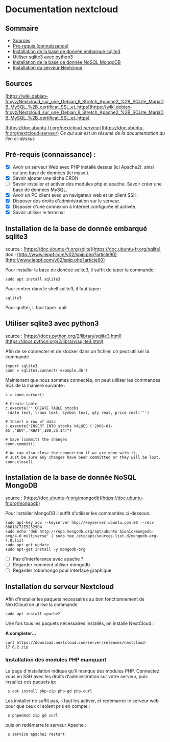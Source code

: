 
# Documentation nextcloud

## Sommaire
- [Sources](#sources)
- [Pré-requis (connaissance)](#prerequis)
- [Installation de la base de donnée embarqué sqlite3](#installsqlite3)
- [Utiliser sqlite3 avec python3](#usesqlite3)
- [Installation de la base de donnée NoSQL MongoDB](#mongodb)
- [Installation du serveur Nextcloud](#installnextcloud)

<!-- Pour  ajouter un label utiliser un <span id=label></span>
 ---> 

<span id=sources></span> 
## Sources
[https://wiki.debian-fr.xyz/Nextcloud_sur_une_Debian_9_Stretch_Apache2_%2B_SQLite_MariaDB_MySQL_%2B_certificat_SSL_et_https](https://wiki.debian-fr.xyz/Nextcloud_sur_une_Debian_9_Stretch_Apache2_%2B_SQLite_MariaDB_MySQL_%2B_certificat_SSL_et_https)

[https://doc.ubuntu-fr.org/nextcloud-serveur](https://doc.ubuntu-fr.org/nextcloud-serveur)
*Ce qui suit est un résumé de la documentation du lien ci-dessus*

<span id=prerequis></span> 
## Pré-requis (connaissance) :

 - [x] Avoir un serveur Web avec PHP installé dessus (ici Apache2),  ainsi qu'une base de données (ici mysql).
 - [x] Savoir ajouter une tâche CRON
 - [ ] Savoir installer et activer des modules php et apache. Savoir créer une base de données MySQL.
 - [x] Avoir un PC client avec un navigateur web et un client SSH.
 - [x] Disposer des droits d'administration sur le serveur.
 - [x] Disposer d'une connexion à Internet configurée et activée.
 - [x] Savoir utiliser le terminal

<span id=installsqlite3></span> 
## Installation de la base de donnée embarqué sqlite3
source : [https://doc.ubuntu-fr.org/sqlite](https://doc.ubuntu-fr.org/sqlite)
doc : [http://www.leppf.com/v02/spip.php?article90](http://www.leppf.com/v02/spip.php?article90)

Pour installer la base de donéee sqlite3, il suffit de taper la commande:
```bash=
sudo apt install sqlite3
```

Pour rentrer dans le shell sqlite3, il faut taper:
```bash=
sqlite3
```

Pour quitter, il faut taper .quit

<span id=usesqlite3></span> 
## Utiliser sqlite3 avec python3
source : [https://docs.python.org/2/library/sqlite3.html](https://docs.python.org/2/library/sqlite3.html)

Afin de se connecter et de stocker dans un fichier, on peut utiliser la commande
```python=
import sqlite3
conn = sqlite3.connect('example.db')
```
Maintenant que nous sommes connectés, on peut utiliser les commandes SQL de la maniere suivante :
```python=
c = conn.cursor()

# Create table
c.execute('''CREATE TABLE stocks
 (date text, trans text, symbol text, qty real, price real)''')

# Insert a row of data
c.execute("INSERT INTO stocks VALUES ('2006-01-05','BUY','RHAT',100,35.14)")

# Save (commit) the changes
conn.commit()

# We can also close the connection if we are done with it.
# Just be sure any changes have been committed or they will be lost.
conn.close()
```

<span id=mongodb></span> 
## Installation de la base de donnée NoSQL MongoDB

source : [https://doc.ubuntu-fr.org/mongodb](https://doc.ubuntu-fr.org/mongodb)

Pour installer MongoDB il suffit d'utiliser les commandes ci-dessous:
```bash=
sudo apt-key adv --keyserver hkp://keyserver.ubuntu.com:80 --recv 68818C72E52529D4
sudo echo "deb http://repo.mongodb.org/apt/ubuntu bionic/mongodb-org/4.0 multiverse" | sudo tee /etc/apt/sources.list.d/mongodb-org-4.0.list
sudo apt-get update
sudo apt-get install -y mongodb-org
```
- [ ] Pas d'interferance avec apache ?
- [ ] Regarder comment utiliser mongodb
- [ ] Regarder robomongo pour interface graphique

<span id=installnextcloud></span> 
## Installation du serveur Nextcloud
Afin d'installer les paquets necessaires au bon fonctionnement de NextCloud on utilise la commande 
```bash=
sudo apt install apache2 
```

Une fois tous les paquets nécessaires installés, on installe NextCloud :

**A completer...**

```bash=
curl https://download.nextcloud.com/server/releases/nextcloud-17.0.2.zip 
```
### Installation des modules PHP manquant

La page d'installation indique qu'il manque des modules PHP. Connectez vous en SSH  avec les  droits d'administration  sur votre serveur, puis  
installez ces paquets ip:
```bash=
 $ apt install php-zip php-gd php-curl
```
Les installer ne suffit pas, il faut les activer, et redémarrer le serveur web pour que ceux ci soient pris en compte :
```bash=
 $ phpenmod zip gd curl
```
puis on redémarre le serveur Apache :
```bash=
 $ service apache2 restart
```
